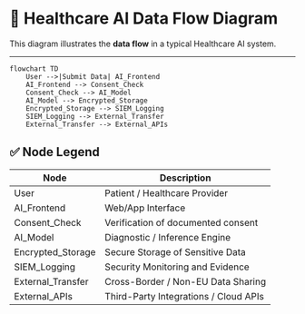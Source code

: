 # 📌 Healthcare AI Data Flow Diagram

This diagram illustrates the **data flow** in a typical Healthcare AI system.

---

```mermaid
flowchart TD
    User -->|Submit Data| AI_Frontend
    AI_Frontend --> Consent_Check
    Consent_Check --> AI_Model
    AI_Model --> Encrypted_Storage
    Encrypted_Storage --> SIEM_Logging
    SIEM_Logging --> External_Transfer
    External_Transfer --> External_APIs

```
## ✅ Node Legend

| Node              | Description                             |
|--------------------|-----------------------------------------|
| User               | Patient / Healthcare Provider          |
| AI_Frontend        | Web/App Interface                      |
| Consent_Check      | Verification of documented consent     |
| AI_Model           | Diagnostic / Inference Engine          |
| Encrypted_Storage  | Secure Storage of Sensitive Data       |
| SIEM_Logging       | Security Monitoring and Evidence       |
| External_Transfer  | Cross-Border / Non-EU Data Sharing     |
| External_APIs      | Third-Party Integrations / Cloud APIs  |

